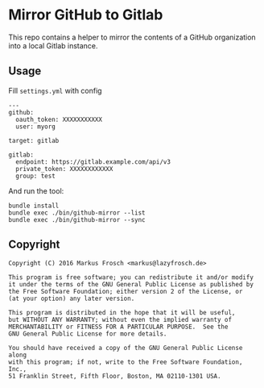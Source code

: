Mirror GitHub to Gitlab
=======================

This repo contains a helper to mirror the contents of a GitHub organization into a local Gitlab instance.

## Usage

Fill `settings.yml` with config

    ---
    github:
      oauth_token: XXXXXXXXXXX
      user: myorg
    
    target: gitlab
    
    gitlab:
      endpoint: https://gitlab.example.com/api/v3
      private_token: XXXXXXXXXXXX
      group: test

And run the tool:

    bundle install
    bundle exec ./bin/github-mirror --list
    bundle exec ./bin/github-mirror --sync
    
## Copyright

    Copyright (C) 2016 Markus Frosch <markus@lazyfrosch.de>
    
    This program is free software; you can redistribute it and/or modify
    it under the terms of the GNU General Public License as published by
    the Free Software Foundation; either version 2 of the License, or
    (at your option) any later version.
    
    This program is distributed in the hope that it will be useful,
    but WITHOUT ANY WARRANTY; without even the implied warranty of
    MERCHANTABILITY or FITNESS FOR A PARTICULAR PURPOSE.  See the
    GNU General Public License for more details.
    
    You should have received a copy of the GNU General Public License along
    with this program; if not, write to the Free Software Foundation, Inc.,
    51 Franklin Street, Fifth Floor, Boston, MA 02110-1301 USA.
